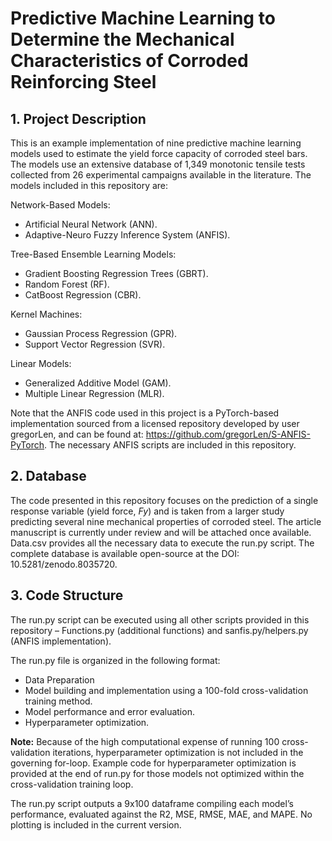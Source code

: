 # Predictive Machine Learning to Determine the Mechanical Characteristics of Corroded Reinforcing Steel

## 1.	Project Description
This is an example implementation of nine predictive machine learning models used to estimate the yield force capacity of corroded steel bars. The models use an extensive database of 1,349 monotonic tensile tests collected from 26 experimental campaigns available in the literature. The models included in this repository are:

Network-Based Models:

* Artificial Neural Network (ANN).
* Adaptive-Neuro Fuzzy Inference System (ANFIS).


Tree-Based Ensemble Learning Models:
* Gradient Boosting Regression Trees (GBRT).
* Random Forest (RF).
* CatBoost Regression (CBR).


Kernel Machines:
* Gaussian Process Regression (GPR).
* Support Vector Regression (SVR).


Linear Models:
* Generalized Additive Model (GAM).
* Multiple Linear Regression (MLR).


Note that the ANFIS code used in this project is a PyTorch-based implementation sourced from a licensed repository developed by user gregorLen, and can be found at: https://github.com/gregorLen/S-ANFIS-PyTorch. The necessary ANFIS scripts are included in this repository.  

## 2.	Database
The code presented in this repository focuses on the prediction of a single response variable (yield force, *Fy*) and is taken from a larger study predicting several nine mechanical properties of corroded steel. The article manuscript is currently under review and will be attached once available. Data.csv provides all the necessary data to execute the run.py script. The complete database is available open-source at the DOI: 10.5281/zenodo.8035720.

## 3.	Code Structure
The run.py script can be executed using all other scripts provided in this repository – Functions.py (additional functions) and sanfis.py/helpers.py (ANFIS implementation).

The run.py file is organized in the following format:
* Data Preparation
* Model building and implementation using a 100-fold cross-validation training method.
* Model performance and error evaluation.
* Hyperparameter optimization.

**Note:** Because of the high computational expense of running 100 cross-validation iterations, hyperparameter optimization is not included in the governing for-loop. Example code for hyperparameter optimization is provided at the end of run.py for those models not optimized within the cross-validation training loop.

The run.py script outputs a 9x100 dataframe compiling each model’s performance, evaluated against the R2, MSE, RMSE, MAE, and MAPE. No plotting is included in the current version.


